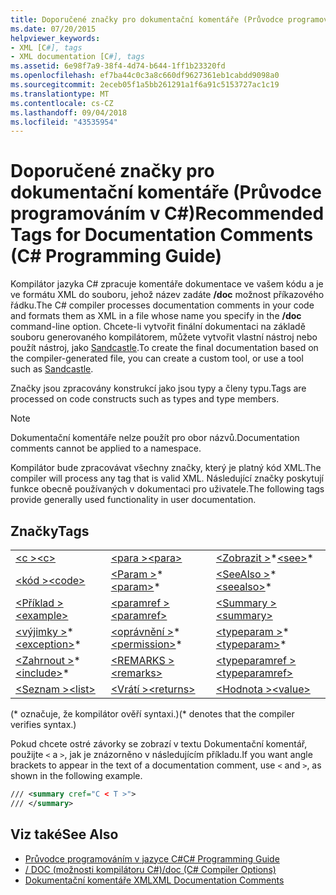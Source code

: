 ```yaml
---
title: Doporučené značky pro dokumentační komentáře (Průvodce programováním v C#)
ms.date: 07/20/2015
helpviewer_keywords:
- XML [C#], tags
- XML documentation [C#], tags
ms.assetid: 6e98f7a9-38f4-4d74-b644-1ff1b23320fd
ms.openlocfilehash: ef7ba44c0c3a8c660df9627361eb1cabdd9098a0
ms.sourcegitcommit: 2eceb05f1a5bb261291a1f6a91c5153727ac1c19
ms.translationtype: MT
ms.contentlocale: cs-CZ
ms.lasthandoff: 09/04/2018
ms.locfileid: "43535954"
---
```

# <a name="recommended-tags-for-documentation-comments-c-programming-guide"></a><span data-ttu-id="4264f-102">Doporučené značky pro dokumentační komentáře (Průvodce programováním v C#)</span><span class="sxs-lookup"><span data-stu-id="4264f-102">Recommended Tags for Documentation Comments (C# Programming Guide)</span></span>
<span data-ttu-id="4264f-103">Kompilátor jazyka C# zpracuje komentáře dokumentace ve vašem kódu a je ve formátu XML do souboru, jehož název zadáte **/doc** možnost příkazového řádku.</span><span class="sxs-lookup"><span data-stu-id="4264f-103">The C# compiler processes documentation comments in your code and formats them as XML in a file whose name you specify in the **/doc** command-line option.</span></span> <span data-ttu-id="4264f-104">Chcete-li vytvořit finální dokumentaci na základě souboru generovaného kompilátorem, můžete vytvořit vlastní nástroj nebo použít nástroj, jako [Sandcastle](https://github.com/EWSoftware/SHFB).</span><span class="sxs-lookup"><span data-stu-id="4264f-104">To create the final documentation based on the compiler-generated file, you can create a custom tool, or use a tool such as [Sandcastle](https://github.com/EWSoftware/SHFB).</span></span>  
  
 <span data-ttu-id="4264f-105">Značky jsou zpracovány konstrukcí jako jsou typy a členy typu.</span><span class="sxs-lookup"><span data-stu-id="4264f-105">Tags are processed on code constructs such as types and type members.</span></span>  
  
> [!NOTE]
>  <span data-ttu-id="4264f-106">Dokumentační komentáře nelze použít pro obor názvů.</span><span class="sxs-lookup"><span data-stu-id="4264f-106">Documentation comments cannot be applied to a namespace.</span></span>  
  
 <span data-ttu-id="4264f-107">Kompilátor bude zpracovávat všechny značky, který je platný kód XML.</span><span class="sxs-lookup"><span data-stu-id="4264f-107">The compiler will process any tag that is valid XML.</span></span> <span data-ttu-id="4264f-108">Následující značky poskytují funkce obecně používaných v dokumentaci pro uživatele.</span><span class="sxs-lookup"><span data-stu-id="4264f-108">The following tags provide generally used functionality in user documentation.</span></span>  
  
## <a name="tags"></a><span data-ttu-id="4264f-109">Značky</span><span class="sxs-lookup"><span data-stu-id="4264f-109">Tags</span></span>  
  
||||  
|---|---|---|  
|[<span data-ttu-id="4264f-110">\<c ></span><span class="sxs-lookup"><span data-stu-id="4264f-110">\<c></span></span>](../../../csharp/programming-guide/xmldoc/code-inline.md)|[<span data-ttu-id="4264f-111">\<para ></span><span class="sxs-lookup"><span data-stu-id="4264f-111">\<para></span></span>](../../../csharp/programming-guide/xmldoc/para.md)|<span data-ttu-id="4264f-112">[\<Zobrazit >](../../../csharp/programming-guide/xmldoc/see.md)\*</span><span class="sxs-lookup"><span data-stu-id="4264f-112">[\<see>](../../../csharp/programming-guide/xmldoc/see.md)\*</span></span>|  
|[<span data-ttu-id="4264f-113">\<kód ></span><span class="sxs-lookup"><span data-stu-id="4264f-113">\<code></span></span>](../../../csharp/programming-guide/xmldoc/code.md)|<span data-ttu-id="4264f-114">[\<Param >](../../../csharp/programming-guide/xmldoc/param.md)\*</span><span class="sxs-lookup"><span data-stu-id="4264f-114">[\<param>](../../../csharp/programming-guide/xmldoc/param.md)\*</span></span>|<span data-ttu-id="4264f-115">[\<SeeAlso >](../../../csharp/programming-guide/xmldoc/seealso.md)\*</span><span class="sxs-lookup"><span data-stu-id="4264f-115">[\<seealso>](../../../csharp/programming-guide/xmldoc/seealso.md)\*</span></span>|  
|[<span data-ttu-id="4264f-116">\<Příklad ></span><span class="sxs-lookup"><span data-stu-id="4264f-116">\<example></span></span>](../../../csharp/programming-guide/xmldoc/example.md)|[<span data-ttu-id="4264f-117">\<paramref ></span><span class="sxs-lookup"><span data-stu-id="4264f-117">\<paramref></span></span>](../../../csharp/programming-guide/xmldoc/paramref.md)|[<span data-ttu-id="4264f-118">\<Summary ></span><span class="sxs-lookup"><span data-stu-id="4264f-118">\<summary></span></span>](../../../csharp/programming-guide/xmldoc/summary.md)|  
|<span data-ttu-id="4264f-119">[\<výjimky >](../../../csharp/programming-guide/xmldoc/exception.md)\*</span><span class="sxs-lookup"><span data-stu-id="4264f-119">[\<exception>](../../../csharp/programming-guide/xmldoc/exception.md)\*</span></span>|<span data-ttu-id="4264f-120">[\<oprávnění >](../../../csharp/programming-guide/xmldoc/permission.md)\*</span><span class="sxs-lookup"><span data-stu-id="4264f-120">[\<permission>](../../../csharp/programming-guide/xmldoc/permission.md)\*</span></span>|<span data-ttu-id="4264f-121">[\<typeparam >](../../../csharp/programming-guide/xmldoc/typeparam.md)\*</span><span class="sxs-lookup"><span data-stu-id="4264f-121">[\<typeparam>](../../../csharp/programming-guide/xmldoc/typeparam.md)\*</span></span>|  
|<span data-ttu-id="4264f-122">[\<Zahrnout >](../../../csharp/programming-guide/xmldoc/include.md)\*</span><span class="sxs-lookup"><span data-stu-id="4264f-122">[\<include>](../../../csharp/programming-guide/xmldoc/include.md)\*</span></span>|[<span data-ttu-id="4264f-123">\<REMARKS ></span><span class="sxs-lookup"><span data-stu-id="4264f-123">\<remarks></span></span>](../../../csharp/programming-guide/xmldoc/remarks.md)|[<span data-ttu-id="4264f-124">\<typeparamref ></span><span class="sxs-lookup"><span data-stu-id="4264f-124">\<typeparamref></span></span>](../../../csharp/programming-guide/xmldoc/typeparamref.md)|  
|[<span data-ttu-id="4264f-125">\<Seznam ></span><span class="sxs-lookup"><span data-stu-id="4264f-125">\<list></span></span>](../../../csharp/programming-guide/xmldoc/list.md)|[<span data-ttu-id="4264f-126">\<Vrátí ></span><span class="sxs-lookup"><span data-stu-id="4264f-126">\<returns></span></span>](../../../csharp/programming-guide/xmldoc/returns.md)|[<span data-ttu-id="4264f-127">\<Hodnota ></span><span class="sxs-lookup"><span data-stu-id="4264f-127">\<value></span></span>](../../../csharp/programming-guide/xmldoc/value.md)|  
  
 <span data-ttu-id="4264f-128">(\* označuje, že kompilátor ověří syntaxi.)</span><span class="sxs-lookup"><span data-stu-id="4264f-128">(\* denotes that the compiler verifies syntax.)</span></span>  
  
 <span data-ttu-id="4264f-129">Pokud chcete ostré závorky se zobrazí v textu Dokumentační komentář, použijte `<` a `>`, jak je znázorněno v následujícím příkladu.</span><span class="sxs-lookup"><span data-stu-id="4264f-129">If you want angle brackets to appear in the text of a documentation comment, use `<` and `>`, as shown in the following example.</span></span>  
  
```xml  
/// <summary cref="C < T >">  
/// </summary>  
```  
  
## <a name="see-also"></a><span data-ttu-id="4264f-130">Viz také</span><span class="sxs-lookup"><span data-stu-id="4264f-130">See Also</span></span>

- [<span data-ttu-id="4264f-131">Průvodce programováním v jazyce C#</span><span class="sxs-lookup"><span data-stu-id="4264f-131">C# Programming Guide</span></span>](../../../csharp/programming-guide/index.md)  
- [<span data-ttu-id="4264f-132">/ DOC (možnosti kompilátoru C#)</span><span class="sxs-lookup"><span data-stu-id="4264f-132">/doc (C# Compiler Options)</span></span>](../../../csharp/language-reference/compiler-options/doc-compiler-option.md)  
- [<span data-ttu-id="4264f-133">Dokumentační komentáře XML</span><span class="sxs-lookup"><span data-stu-id="4264f-133">XML Documentation Comments</span></span>](../../../csharp/programming-guide/xmldoc/xml-documentation-comments.md)
